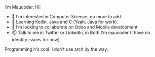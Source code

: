 I'm Maucoder, Hi!

- 👀 I’m interested in Computer Science, no more to add.
- 🌱 Learning Kotlin, Java and C (Yeah, Java for work).
- 💞️ I’m looking to collaborate on Odoo and Mobile development
- 📫 Talk to me in Twitter or LinkedIn, in Both I'm maucoder (I have no identity issues for now).

Programming it's cool.
I don't use arch by the way.
